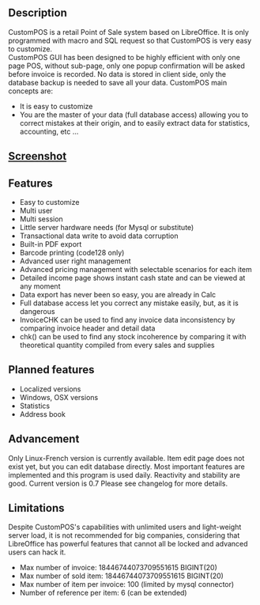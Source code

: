 ## Description
CustomPOS is a retail Point of Sale system based on LibreOffice. It is only programmed with macro and SQL request so that CustomPOS is very easy to customize.    
CustomPOS GUI has been designed to be highly efficient with only one page POS, without sub-page, only one popup confirmation will be asked before invoice is recorded. 
No data is stored in client side, only the database backup is needed to save all your data.
CustomPOS main concepts are:
- It is easy to customize
- You are the master of your data (full database access) allowing you to correct mistakes at their origin, and to easily extract data for statistics, accounting, etc ...

## [Screenshot](https://github.com/Nick689/CustomPOS/blob/master/Preview/ViewAll.md)

## Features
* Easy to customize
* Multi user
* Multi session
* Little server hardware needs (for Mysql or substitute)
* Transactional data write to avoid data corruption
* Built-in PDF export
* Barcode printing (code128 only)
* Advanced user right management
* Advanced pricing management with selectable scenarios for each item
* Detailed income page shows instant cash state and can be viewed at any moment
* Data export has never been so easy, you are already in Calc
* Full database access let you correct any mistake easily, but, as it is dangerous
* InvoiceCHK can be used to find any invoice data inconsistency by comparing invoice header and detail data
* chk() can be used to find any stock incoherence by comparing it with theoretical quantity compiled from every sales and supplies

## Planned features
* Localized versions
* Windows, OSX versions
* Statistics
* Address book

## Advancement
Only Linux-French version is currently available. Item edit page does not exist yet, but you can edit database directly. Most important features are implemented and this program is used daily. Reactivity and stability are good. Current version is 0.7   Please see changelog for more details.

## Limitations
Despite CustomPOS's capabilities with unlimited users and light-weight server load, it is not recommended for big companies, considering that LibreOffice has powerful features that cannot all be locked and advanced users can hack it.

* Max number of invoice: 18446744073709551615 BIGINT(20)
* Max number of sold item: 18446744073709551615 BIGINT(20)
* Max number of item per invoice: 100 (limited by mysql connector)
* Number of reference per item: 6 (can be extended)
